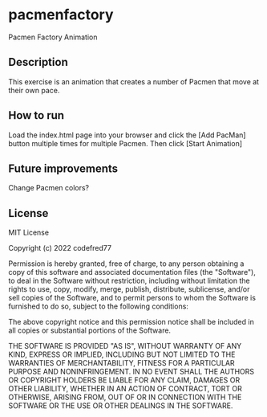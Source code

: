 # pacmenfactory
Pacmen Factory Animation

## Description
This exercise is an animation that creates a number of Pacmen that move
at their own pace.

## How to run
Load the index.html page into your browser and click the [Add PacMan] button multiple
times for multiple Pacmen. Then click [Start Animation]

## Future improvements
Change Pacmen colors?

## License
MIT License

Copyright (c) 2022 codefred77

Permission is hereby granted, free of charge, to any person obtaining a copy
of this software and associated documentation files (the "Software"), to deal
in the Software without restriction, including without limitation the rights
to use, copy, modify, merge, publish, distribute, sublicense, and/or sell
copies of the Software, and to permit persons to whom the Software is
furnished to do so, subject to the following conditions:

The above copyright notice and this permission notice shall be included in all
copies or substantial portions of the Software.

THE SOFTWARE IS PROVIDED "AS IS", WITHOUT WARRANTY OF ANY KIND, EXPRESS OR
IMPLIED, INCLUDING BUT NOT LIMITED TO THE WARRANTIES OF MERCHANTABILITY,
FITNESS FOR A PARTICULAR PURPOSE AND NONINFRINGEMENT. IN NO EVENT SHALL THE
AUTHORS OR COPYRIGHT HOLDERS BE LIABLE FOR ANY CLAIM, DAMAGES OR OTHER
LIABILITY, WHETHER IN AN ACTION OF CONTRACT, TORT OR OTHERWISE, ARISING FROM,
OUT OF OR IN CONNECTION WITH THE SOFTWARE OR THE USE OR OTHER DEALINGS IN THE
SOFTWARE.
